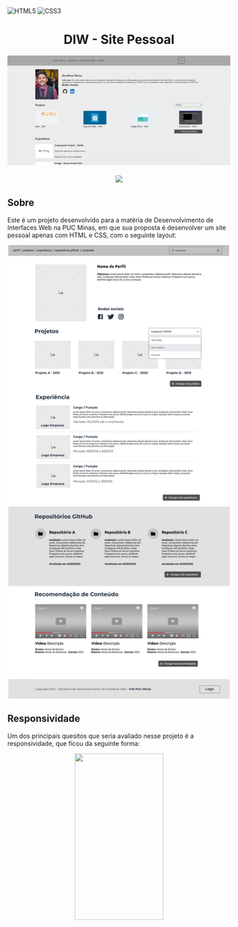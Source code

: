 ![HTML5](https://img.shields.io/badge/html5-%23E34F26.svg?style=for-the-badge&logo=html5&logoColor=white)
![CSS3](https://img.shields.io/badge/css3-%231572B6.svg?style=for-the-badge&logo=css3&logoColor=white)
<h1 align="center">DIW - Site Pessoal</h1>
<img align="center" src="./assets/site.png">
</br>
<h3 align="center">
  <a href="https://davidsonmarra.github.io/Jogo-da-Velha/">
    <img  src="https://img.shields.io/badge/-ACCESS%20THE%20PROJECT-333?&style=for-the-badge&logoColor=fff"/>
  </a>
</h3>
<h2>Sobre</h2>
<p>Este é um projeto desenvolvido para a matéria de Desenvolvimento de Interfaces Web na PUC Minas, em que sua proposta é desenvolver um site pessoal apenas com HTML e CSS, com o seguinte layout:</p>
<div align="center"><img width="500px" src="./assets/layout.png"></div>
<h2>Responsividade</h2>
<p>Um dos principais quesitos que seria avaliado nesse projeto é a responsividade, que ficou da seguinte forma:</p>
<div align="center"><img width="200px" height="375px" src="./assets/mobile.gif"></div>
